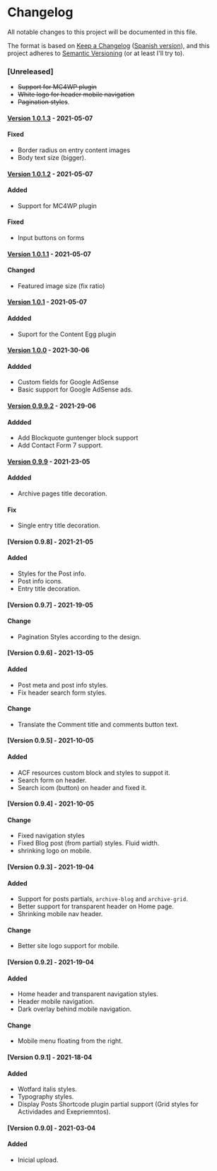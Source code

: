 # Changelog
All notable changes to this project will be documented in this file.

The format is based on [Keep a Changelog](https://keepachangelog.com/en/1.0.0/) ([Spanish version](https://keepachangelog.com/es-ES/1.0.0/)),
and this project adheres to [Semantic Versioning](https://semver.org/spec/v2.0.0.html) (or at least I'll try to).

### [Unreleased]
- ~~Support for MC4WP plugin~~
- ~~White logo for header mobile navigation~~ 
- ~~Pagination styles~~.

#### [Version 1.0.1.3](https://github.com/LuisColome/mamiexperimentos/releases/tag/v1.0.1.3) - 2021-05-07
#### Fixed
- Border radius on entry content images
- Body text size (bigger).

#### [Version 1.0.1.2](https://github.com/LuisColome/mamiexperimentos/releases/tag/v1.0.1.2) - 2021-05-07
#### Added
- Support for MC4WP plugin
#### Fixed 
- Input buttons on forms

#### [Version 1.0.1.1](https://github.com/LuisColome/mamiexperimentos/releases/tag/v1.0.1.1) - 2021-05-07
#### Changed
- Featured image size (fix ratio)

#### [Version 1.0.1](https://github.com/LuisColome/mamiexperimentos/releases/tag/v1.0.1) - 2021-05-07
#### Addded
- Suport for the Content Egg plugin

#### [Version 1.0.0](https://github.com/LuisColome/mamiexperimentos/releases/tag/v1.0.0) - 2021-30-06
#### Addded
- Custom fields for Google AdSense
- Basic support for Google AdSense ads.

#### [Version 0.9.9.2](https://github.com/LuisColome/mamiexperimentos/releases/tag/v0.9.9.2) - 2021-29-06
#### Addded
- Add Blockquote guntenger block support
- Add Contact Form 7 support.

#### [Version 0.9.9](https://github.com/LuisColome/mamiexperimentos/releases/tag/v0.9.9) - 2021-23-05
#### Addded
- Archive pages title decoration.
#### Fix
- Single entry title decoration.

#### [Version 0.9.8] - 2021-21-05
#### Added
- Styles for the Post info.
- Post info icons.
- Entry title decoration.

#### [Version 0.9.7] - 2021-19-05
#### Change
- Pagination Styles according to the design. 


#### [Version 0.9.6] - 2021-13-05
#### Added
- Post meta and post info styles.
- Fix header search form styles.
#### Change
- Translate the Comment title and comments button text. 

#### [Version 0.9.5] - 2021-10-05
#### Added
- ACF resources custom block and styles to suppot it.
- Search form on header.
- Search icom (button) on header and fixed it.

#### [Version 0.9.4] - 2021-10-05
#### Change
- Fixed navigation styles
- Fixed Blog post (from partial) styles. Fluid width.
- shrinking logo on mobile.

#### [Version 0.9.3] - 2021-19-04
#### Added
- Support for posts partials, `archive-blog` and `archive-grid`.
- Better support for transparent header on Home page.
- Shrinking mobile nav header.

#### Change 
- Better site logo support for mobile.  

#### [Version 0.9.2] - 2021-19-04
#### Added
- Home header and transparent navigation styles.
- Header mobile navigation.
- Dark overlay behind mobile navigation.

#### Change
- Mobile menu floating from the right. 

#### [Version 0.9.1] - 2021-18-04
#### Added
- Wotfard italis styles.
- Typography styles.
- Display Posts Shortcode plugin partial support (Grid styles for Actividades and Exepriemntos).

#### [Version 0.9.0] - 2021-03-04
#### Added
- Inicial upload.